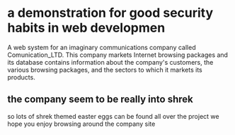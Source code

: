 # a demonstration for good security habits in web developmen
A web system for an imaginary communications company called Comunication_LTD. This company markets Internet browsing packages and its database contains information about the company's customers, the various browsing packages, and the sectors to which it markets its products. 
## the company seem to be really into shrek
so lots of shrek themed easter eggs can be found all over the project
we hope you enjoy browsing around the company site